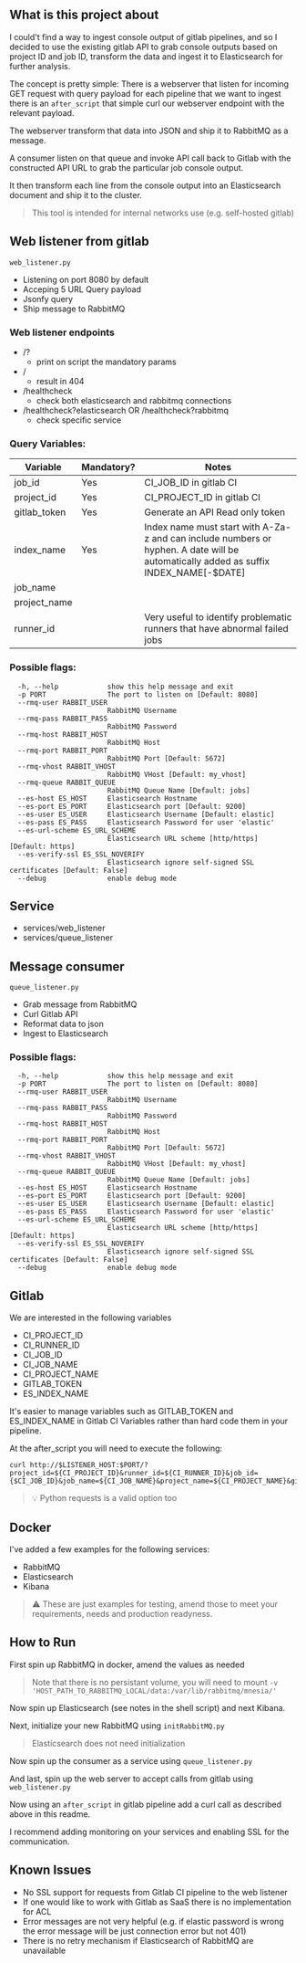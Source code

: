 ## What is this project about

I could't find a way to ingest console output of gitlab pipelines,
and so I decided to use the existing gitlab API to grab console outputs
based on project ID and job ID, transform the data and ingest it to Elasticsearch
for further analysis.

The concept is pretty simple:
There is a webserver that listen for incoming GET request with query payload
for each pipeline that we want to ingest there is an `after_script` that simple curl
our webserver endpoint with the relevant payload.

The webserver transform that data into JSON and ship it to RabbitMQ as a message.

A consumer listen on that queue and invoke API call back to Gitlab with the constructed
API URL to grab the particular job console output.

It then transform each line from the console output into an Elasticsearch document and ship it to the cluster.

> This tool is intended for internal networks use (e.g. self-hosted gitlab)


## Web listener from gitlab
`web_listener.py`

- Listening on port 8080 by default
- Acceping 5 URL Query payload
- Jsonfy query
- Ship message to RabbitMQ

### Web listener endpoints

- /?
  - print on script the mandatory params
- / 
  - result in 404
- /healthcheck
  - check both elasticsearch and rabbitmq connections
- /healthcheck?elasticsearch OR /healthcheck?rabbitmq
  - check specific service

### Query Variables:

|Variable|Mandatory?|Notes|
|---|---|---|
|job_id|Yes|CI_JOB_ID in gitlab CI   |
|project_id|Yes|CI_PROJECT_ID in gitlab CI   |
|gitlab_token|Yes|Generate an API Read only token|
|index_name|Yes|Index name must start with A-Za-z and can include numbers or hyphen. A date will be automatically added as suffix INDEX_NAME[-$DATE]|
|job_name|   |   |
|project_name|   |   |
|runner_id|   |Very useful to identify problematic runners that have abnormal failed jobs|


### Possible flags:

```
  -h, --help            show this help message and exit
  -p PORT               The port to listen on [Default: 8080]
  --rmq-user RABBIT_USER
                        RabbitMQ Username
  --rmq-pass RABBIT_PASS
                        RabbitMQ Password
  --rmq-host RABBIT_HOST
                        RabbitMQ Host
  --rmq-port RABBIT_PORT
                        RabbitMQ Port [Default: 5672]
  --rmq-vhost RABBIT_VHOST
                        RabbitMQ VHost [Default: my_vhost]
  --rmq-queue RABBIT_QUEUE
                        RabbitMQ Queue Name [Default: jobs]
  --es-host ES_HOST     Elasticsearch Hostname
  --es-port ES_PORT     Elasticsearch port [Default: 9200]
  --es-user ES_USER     Elasticsearch Username [Default: elastic]
  --es-pass ES_PASS     Elasticsearch Password for user 'elastic'
  --es-url-scheme ES_URL_SCHEME
                        Elasticsearch URL scheme [http/https] [Default: https]
  --es-verify-ssl ES_SSL_NOVERIFY
                        Elasticsearch ignore self-signed SSL certificates [Default: False]
  --debug               enable debug mode
```

## Service

- services/web_listener
- services/queue_listener


## Message consumer
`queue_listener.py`

- Grab message from RabbitMQ
- Curl Gitlab API
- Reformat data to json
- Ingest to Elasticsearch


### Possible flags:

```
  -h, --help            show this help message and exit
  -p PORT               The port to listen on [Default: 8080]
  --rmq-user RABBIT_USER
                        RabbitMQ Username
  --rmq-pass RABBIT_PASS
                        RabbitMQ Password
  --rmq-host RABBIT_HOST
                        RabbitMQ Host
  --rmq-port RABBIT_PORT
                        RabbitMQ Port [Default: 5672]
  --rmq-vhost RABBIT_VHOST
                        RabbitMQ VHost [Default: my_vhost]
  --rmq-queue RABBIT_QUEUE
                        RabbitMQ Queue Name [Default: jobs]
  --es-host ES_HOST     Elasticsearch Hostname
  --es-port ES_PORT     Elasticsearch port [Default: 9200]
  --es-user ES_USER     Elasticsearch Username [Default: elastic]
  --es-pass ES_PASS     Elasticsearch Password for user 'elastic'
  --es-url-scheme ES_URL_SCHEME
                        Elasticsearch URL scheme [http/https] [Default: https]
  --es-verify-ssl ES_SSL_NOVERIFY
                        Elasticsearch ignore self-signed SSL certificates [Default: False]
  --debug               enable debug mode
```


## Gitlab

We are interested in the following variables
- CI_PROJECT_ID
- CI_RUNNER_ID
- CI_JOB_ID
- CI_JOB_NAME
- CI_PROJECT_NAME
- GITLAB_TOKEN
- ES_INDEX_NAME

It's easier to manage variables such as GITLAB_TOKEN and ES_INDEX_NAME in Gitlab CI Variables rather than hard code them in your pipeline.

At the after_script you will need to execute the following:

```
curl http://$LISTENER_HOST:$PORT/?project_id=${CI_PROJECT_ID}&runner_id=${CI_RUNNER_ID}&job_id={$CI_JOB_ID}&job_name=${CI_JOB_NAME}&project_name=${CI_PROJECT_NAME}&gitlab_token=${GITLAB_TOKEN}&index_name=${ES_INDEX_NAME}
```

> 💡 Python requests is a valid option too


## Docker

I've added a few examples for the following services:
- RabbitMQ
- Elasticsearch
- Kibana

> ⚠️ These are just examples for testing, amend those to meet your requirements, needs and production readyness.


## How to Run

First spin up RabbitMQ in docker, amend the values as needed
> Note that there is no persistant volume, you will need to mount `-v 'HOST_PATH_TO_RABBITMQ_LOCAL/data:/var/lib/rabbitmq/mnesia/'`

Now spin up Elasticsearch (see notes in the shell script) and next Kibana.

Next, initialize your new RabbitMQ using `initRabbitMQ.py`
> Elasticsearch does not need initialization

Now spin up the consumer as a service using `queue_listener.py`

And last, spin up the web server to accept calls from gitlab using `web_listener.py`

Now using an `after_script` in gitlab pipeline add a curl call as described above in this readme.

I recommend adding monitoring on your services and enabling SSL for the communication.


## Known Issues

- No SSL support for requests from Gitlab CI pipeline to the web listener
- If one would like to work with Gitlab as SaaS there is no implementation for ACL
- Error messages are not very helpful (e.g. if elastic password is wrong the error message will be just connection error but not 401)
- There is no retry mechanism if Elasticsearch of RabbitMQ are unavailable
